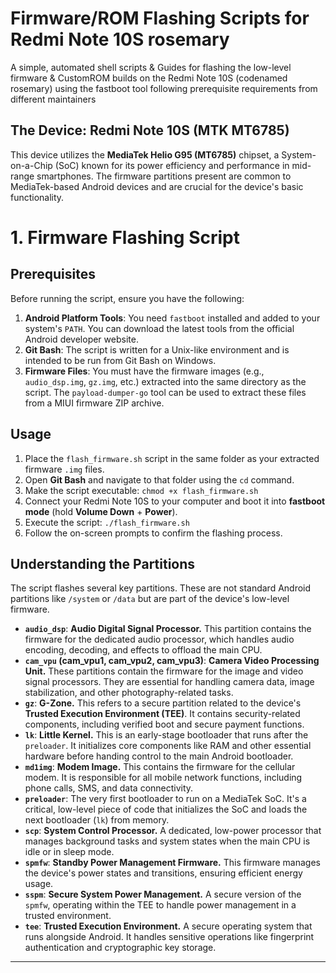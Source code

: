 # Firmware/ROM Flashing Scripts for Redmi Note 10S rosemary
A simple, automated shell scripts & Guides for flashing the low-level firmware & CustomROM builds on the Redmi Note 10S (codenamed rosemary) using the fastboot tool following prerequisite requirements from different maintainers

## The Device: Redmi Note 10S (MTK MT6785)

This device utilizes the **MediaTek Helio G95 (MT6785)** chipset, a System-on-a-Chip (SoC) known for its power efficiency and performance in mid-range smartphones. The firmware partitions present are common to MediaTek-based Android devices and are crucial for the device's basic functionality.

# 1. Firmware Flashing Script 
## Prerequisites

Before running the script, ensure you have the following:

1.  **Android Platform Tools**: You need `fastboot` installed and added to your system's `PATH`. You can download the latest tools from the official Android developer website.
2.  **Git Bash**: The script is written for a Unix-like environment and is intended to be run from Git Bash on Windows.
3.  **Firmware Files**: You must have the firmware images (e.g., `audio_dsp.img`, `gz.img`, etc.) extracted into the same directory as the script. The `payload-dumper-go` tool can be used to extract these files from a MIUI firmware ZIP archive.

## Usage

1.  Place the `flash_firmware.sh` script in the same folder as your extracted firmware `.img` files.
2.  Open **Git Bash** and navigate to that folder using the `cd` command.
3.  Make the script executable: `chmod +x flash_firmware.sh`
4.  Connect your Redmi Note 10S to your computer and boot it into **fastboot mode** (hold **Volume Down** + **Power**).
5.  Execute the script: `./flash_firmware.sh`
6.  Follow the on-screen prompts to confirm the flashing process.

## Understanding the Partitions

The script flashes several key partitions. These are not standard Android partitions like `/system` or `/data` but are part of the device's low-level firmware.

  * **`audio_dsp`**: **Audio Digital Signal Processor.** This partition contains the firmware for the dedicated audio processor, which handles audio encoding, decoding, and effects to offload the main CPU.
  * **`cam_vpu` (cam\_vpu1, cam\_vpu2, cam\_vpu3)**: **Camera Video Processing Unit.** These partitions contain the firmware for the image and video signal processors. They are essential for handling camera data, image stabilization, and other photography-related tasks.
  * **`gz`**: **G-Zone.** This refers to a secure partition related to the device's **Trusted Execution Environment (TEE)**. It contains security-related components, including verified boot and secure payment functions.
  * **`lk`**: **Little Kernel.** This is an early-stage bootloader that runs after the `preloader`. It initializes core components like RAM and other essential hardware before handing control to the main Android bootloader.
  * **`md1img`**: **Modem Image.** This contains the firmware for the cellular modem. It is responsible for all mobile network functions, including phone calls, SMS, and data connectivity.
  * **`preloader`**: The very first bootloader to run on a MediaTek SoC. It's a critical, low-level piece of code that initializes the SoC and loads the next bootloader (`lk`) from memory.
  * **`scp`**: **System Control Processor.** A dedicated, low-power processor that manages background tasks and system states when the main CPU is idle or in sleep mode.
  * **`spmfw`**: **Standby Power Management Firmware.** This firmware manages the device's power states and transitions, ensuring efficient energy usage.
  * **`sspm`**: **Secure System Power Management.** A secure version of the `spmfw`, operating within the TEE to handle power management in a trusted environment.
  * **`tee`**: **Trusted Execution Environment.** A secure operating system that runs alongside Android. It handles sensitive operations like fingerprint authentication and cryptographic key storage.

-----
